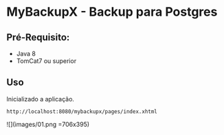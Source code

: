 
# MyBackupX - Backup para Postgres
## Pré-Requisito:

* Java 8
* TomCat7 ou superior


## Uso
Inicializado a aplicação.

    http://localhost:8080/mybackupx/pages/index.xhtml



![](images/01.png =706x395)



